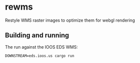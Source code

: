 # rewms

Restyle WMS raster images to optimize them for webgl rendering

## Building and running

The run against the IOOS EDS WMS:

```
DOWNSTREAM=eds.ioos.us cargo run
```